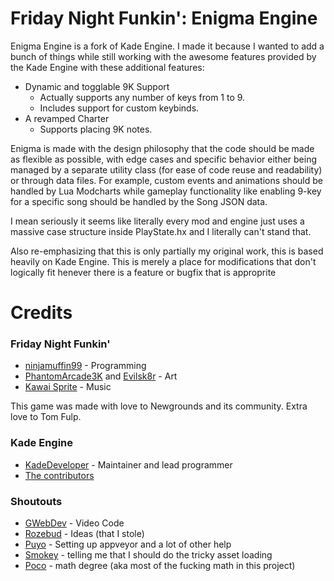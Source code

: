 
# Friday Night Funkin': Enigma Engine

Enigma Engine is a fork of Kade Engine. I made it because I wanted to add a bunch of things while still working with the awesome features provided by the Kade Engine with these additional features:

* Dynamic and togglable 9K Support
	* Actually supports any number of keys from 1 to 9.
	* Includes support for custom keybinds.
* A revamped Charter
	* Supports placing 9K notes.

Enigma is made with the design philosophy that the code should be made as flexible as possible, with edge cases and specific behavior either being managed by a separate utility class (for ease of code reuse and readability) or through data files. For example, custom events and animations should be handled by Lua Modcharts while gameplay functionality like enabling 9-key for a specific song should be handled by the Song JSON data.

I mean seriously it seems like literally every mod and engine just uses a massive case structure inside PlayState.hx and I literally can't stand that.

Also re-emphasizing that this is only partially my original work, this is based heavily on Kade Engine. This is merely a place for modifications that don't logically fit henever there is a feature or bugfix that is approprite

# Credits
### Friday Night Funkin'
 - [ninjamuffin99](https://twitter.com/ninja_muffin99) - Programming
 - [PhantomArcade3K](https://twitter.com/phantomarcade3k) and [Evilsk8r](https://twitter.com/evilsk8r) - Art
 - [Kawai Sprite](https://twitter.com/kawaisprite) - Music

This game was made with love to Newgrounds and its community. Extra love to Tom Fulp.

### Kade Engine
- [KadeDeveloper](https://twitter.com/KadeDeveloper) - Maintainer and lead programmer
- [The contributors](https://github.com/KadeDev/Kade-Engine/graphs/contributors)

### Shoutouts
- [GWebDev](https://github.com/GrowtopiaFli) - Video Code
- [Rozebud](https://github.com/ThatRozebudDude) - Ideas (that I stole)
- [Puyo](https://github.com/puyoxyz) - Setting up appveyor and a lot of other help
- [Smokey](https://github.com/Smokey555) - telling me that I should do the tricky asset loading
- [Poco](https://github.com/poco0317) - math degree (aka most of the fucking math in this project)
